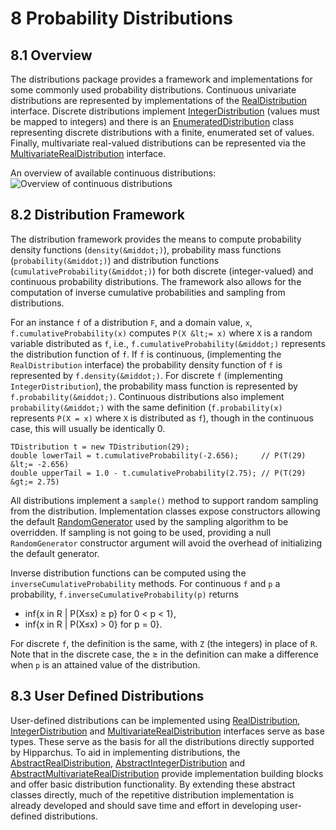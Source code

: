 # 8 Probability Distributions
## 8.1 Overview
The distributions package provides a framework and implementations for some commonly used
probability distributions. Continuous univariate distributions are represented by implementations of
the [RealDistribution](../apidocs/org/hipparchus/distribution/RealDistribution.html)
interface.  Discrete distributions implement
[IntegerDistribution](../apidocs/org/hipparchus/distribution/IntegerDistribution.html)
(values must be mapped to integers) and there is an
[EnumeratedDistribution](../apidocs/org/hipparchus/distribution/EnumeratedDistribution.html)
class representing discrete distributions with a finite, enumerated set of values.  Finally, multivariate
real-valued distributions can be represented via the
[MultivariateRealDistribution](../apidocs/org/hipparchus/distribution/MultiVariateRealDistribution.html)
interface.

An overview of available continuous distributions:<br/>
![Overview of continuous distributions](../images/userguide/real_distribution_examples.png)


## 8.2 Distribution Framework
The distribution framework provides the means to compute probability density
functions (`density(&middot;)`), probability mass functions
(`probability(&middot;)`) and distribution functions
(`cumulativeProbability(&middot;)`) for both
discrete (integer-valued) and continuous probability distributions.
The framework also allows for the computation of inverse cumulative probabilities
and sampling from distributions.

For an instance `f` of a distribution `F`,
and a domain value, `x`, `f.cumulativeProbability(x)`
computes `P(X &lt;= x)` where `X` is a random variable distributed
as `f`, i.e., `f.cumulativeProbability(&middot;)` represents
the distribution function of `f`. If `f` is continuous,
(implementing the `RealDistribution` interface) the probability density
function of `f` is represented by `f.density(&middot;)`.
For discrete `f` (implementing `IntegerDistribution`), the probability
mass function is represented by `f.probability(&middot;)`.  Continuous
distributions also implement `probability(&middot;)` with the same
definition (`f.probability(x)` represents `P(X = x)`
where `X` is distributed as `f`), though in the continuous
case, this will usually be identically 0.


    TDistribution t = new TDistribution(29);
    double lowerTail = t.cumulativeProbability(-2.656);     // P(T(29) &lt;= -2.656)
    double upperTail = 1.0 - t.cumulativeProbability(2.75); // P(T(29) &gt;= 2.75)
All distributions implement a `sample()` method to support random sampling from the
distribution. Implementation classes expose constructors allowing the default
[RandomGenerator](../apidocs/org/hipparchus/random/RandomGenerator.html)
used by the sampling algorithm to be overridden.  If sampling is not going to be used, providing
a null `RandomGenerator` constructor argument will avoid the overhead of initializing
the default generator.

Inverse distribution functions can be computed using the
`inverseCumulativeProbability` methods.  For continuous `f`
and `p` a probability, `f.inverseCumulativeProbability(p)` returns
* inf{x in R | P(X≤x) ≥ p} for 0 &lt; p &lt; 1},
* inf{x in R | P(X≤x) &gt; 0} for p = 0}.

For discrete `f`, the definition is the same, with `Z` (the integers)
in place of `R`.  Note that in the discrete case, the &ge; in the definition
can make a difference when `p` is an attained value of the distribution.


<!--
TODO: add section on multivariate distributions
-->
## 8.3 User Defined Distributions
User-defined distributions can be implemented using
[RealDistribution](../apidocs/org/hipparchus/distribution/RealDistribution.html),
[IntegerDistribution](../apidocs/org/hipparchus/distribution/IntegerDistribution.html) and
[MultivariateRealDistribution](../apidocs/org/hipparchus/distribution/MultivariateRealDistribution.html)
interfaces serve as base types.  These serve as the basis for all the distributions directly supported by
Hipparchus.  To aid in implementing distributions,
the [AbstractRealDistribution](../apidocs/org/hipparchus/distribution/AbstractRealDistribution.html),
[AbstractIntegerDistribution](../apidocs/org/hipparchus/distribution/AbstractIntegerDistribution.html) and
[AbstractMultivariateRealDistribution](../apidocs/org/hipparchus/distribution/AbstractMultivariateRealDistribution.html)
provide implementation building blocks and offer basic distribution functionality.
By extending these abstract classes directly, much of the repetitive distribution
implementation is already developed and should save time and effort in developing
user-defined distributions.


